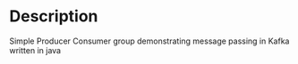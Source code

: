 # Description
Simple Producer Consumer group demonstrating message passing in Kafka written in java
